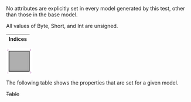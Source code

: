 No attributes are explicitly set in every model generated by this test, other than those in the base model.  

All values of Byte, Short, and Int are unsigned.  
 
 Indices |
:---: |
<img src="./Icon_Indices.png" height="72" width="72" align="middle">

The following table shows the properties that are set for a given model.  

~~Table~~ 
